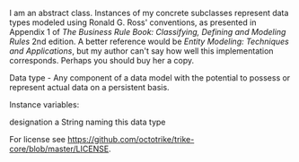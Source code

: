 I am an abstract class.  Instances of my concrete subclasses represent data types modeled using Ronald G. Ross' conventions, as presented in Appendix  1 of _The Business Rule Book: Classifying, Defining and Modeling Rules_ 2nd edition.  A better reference would be _Entity Modeling: Techniques and Applications_, but my author can't say how well this implementation corresponds.   Perhaps you should buy her a copy.

Data type - Any component of a data model with the potential to possess or represent actual data on a persistent basis.

Instance variables:

designation		a String naming this data type


For license see https://github.com/octotrike/trike-core/blob/master/LICENSE.
